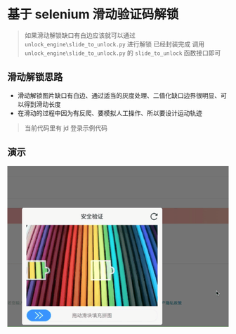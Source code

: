 # 基于 selenium 滑动验证码解锁
> 如果滑动解锁缺口有白边应该就可以通过`unlock_engine\slide_to_unlock.py` 进行解锁
> 已经封装完成 调用 `unlock_engine\slide_to_unlock.py` 的 `slide_to_unlock` 函数接口即可
## 滑动解锁思路 

- 滑动解锁图片缺口有白边、通过适当的灰度处理、二值化缺口边界很明显、可以得到滑动长度
- 在滑动的过程中因为有反爬、要模拟人工操作、所以要设计运动轨迹

> 当前代码里有 jd 登录示例代码

## 演示
![image](https://github.com/one066/selenium_unlocak/blob/master/crack.gif)